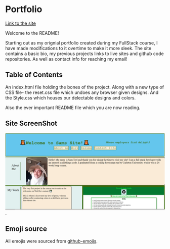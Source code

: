 # Portfolio

[Link to the site](https://teelsam.github.io/SimplePortfolio/)

Welcome to the README!

Starting out as my orignial portfolio created during my FullStack course, I have made modifications to it overtime to make it more sleek. The site contains a basic bio, my previous projects links to live sites and github code repositories. As well as contact info for reaching my email! 

## Table of Contents

An index.html file holding the bones of the project.
Along with a new type of CSS file- the reset.css file which undoes any browser given designs.
And the Style.css which houses our delectable designs and colors.

Also the ever important README file which you are now reading.

## Site ScreenShot

![The Site](./assets/images/SiteScreenShot.png).

## Emoji source

All emojis were sourced from [github-emojis](https://emojis.github.io/).

